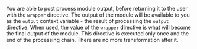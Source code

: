 You are able to post process module output, before returning it to the user with the `wrapper` directive. The output of the module will be available to you as the `output` context variable - the result of processing the `output` directive. When used, the value of the `wrapper` directive is what will become the final output of the module. This directive is executed only once and the end of the processing chain. There are no more transformation after it.